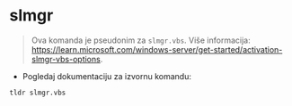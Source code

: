# slmgr

> Ova komanda je pseudonim za `slmgr.vbs`.
> Više informacija: <https://learn.microsoft.com/windows-server/get-started/activation-slmgr-vbs-options>.

- Pogledaj dokumentaciju za izvornu komandu:

`tldr slmgr.vbs`
